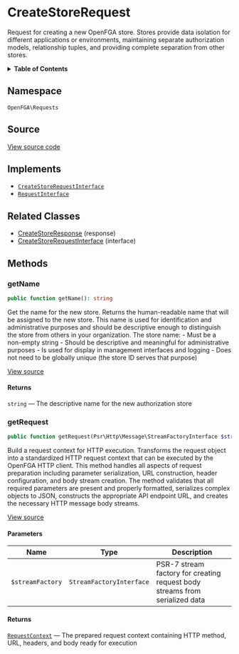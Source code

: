 # CreateStoreRequest

Request for creating a new OpenFGA store. Stores provide data isolation for different applications or environments, maintaining separate authorization models, relationship tuples, and providing complete separation from other stores.

<details>
<summary><strong>Table of Contents</strong></summary>

- [Namespace](#namespace)
- [Source](#source)
- [Implements](#implements)
- [Related Classes](#related-classes)
- [Methods](#methods)

- [`getName()`](#getname)
  - [`getRequest()`](#getrequest)

</details>

## Namespace

`OpenFGA\Requests`

## Source

[View source code](https://github.com/evansims/openfga-php/blob/main/src/Requests/CreateStoreRequest.php)

## Implements

- [`CreateStoreRequestInterface`](CreateStoreRequestInterface.md)
- [`RequestInterface`](RequestInterface.md)

## Related Classes

- [CreateStoreResponse](Responses/CreateStoreResponse.md) (response)
- [CreateStoreRequestInterface](Requests/CreateStoreRequestInterface.md) (interface)

## Methods

### getName

```php
public function getName(): string

```

Get the name for the new store. Returns the human-readable name that will be assigned to the new store. This name is used for identification and administrative purposes and should be descriptive enough to distinguish the store from others in your organization. The store name: - Must be a non-empty string - Should be descriptive and meaningful for administrative purposes - Is used for display in management interfaces and logging - Does not need to be globally unique (the store ID serves that purpose)

[View source](https://github.com/evansims/openfga-php/blob/main/src/Requests/CreateStoreRequest.php#L52)

#### Returns

`string` — The descriptive name for the new authorization store

### getRequest

```php
public function getRequest(Psr\Http\Message\StreamFactoryInterface $streamFactory): OpenFGA\Network\RequestContext

```

Build a request context for HTTP execution. Transforms the request object into a standardized HTTP request context that can be executed by the OpenFGA HTTP client. This method handles all aspects of request preparation including parameter serialization, URL construction, header configuration, and body stream creation. The method validates that all required parameters are present and properly formatted, serializes complex objects to JSON, constructs the appropriate API endpoint URL, and creates the necessary HTTP message body streams.

[View source](https://github.com/evansims/openfga-php/blob/main/src/Requests/CreateStoreRequest.php#L63)

#### Parameters

| Name             | Type                     | Description                                                                 |
| ---------------- | ------------------------ | --------------------------------------------------------------------------- |
| `$streamFactory` | `StreamFactoryInterface` | PSR-7 stream factory for creating request body streams from serialized data |

#### Returns

[`RequestContext`](Network/RequestContext.md) — The prepared request context containing HTTP method, URL, headers, and body ready for execution
